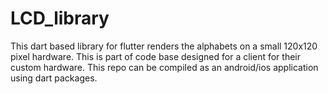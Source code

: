 # LCD_library

This dart based library for flutter renders the alphabets on a small 120x120 pixel hardware. This is part of code base designed for a client for their custom hardware. This repo can be compiled as an android/ios application using dart packages.
